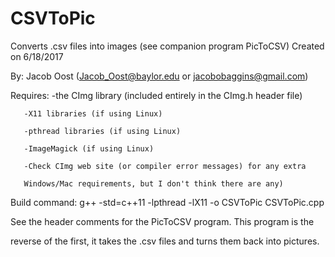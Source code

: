 # CSVToPic
Converts .csv files into images (see companion program PicToCSV)
Created on 6/18/2017

 By: Jacob Oost (Jacob_Oost@baylor.edu or jacobobaggins@gmail.com)
 
 Requires: -the CImg library (included entirely in the CImg.h header file)
 
	   -X11 libraries (if using Linux)
     
	   -pthread libraries (if using Linux)
     
	   -ImageMagick (if using Linux)
     
	   -Check CImg web site (or compiler error messages) for any extra
     
	   Windows/Mac requirements, but I don't think there are any)
     
 Build command:    g++ -std=c++11 -lpthread -lX11 -o CSVToPic CSVToPic.cpp
 
 See the header comments for the PicToCSV program.  This program is the
 
 reverse of the first, it takes the .csv files and turns them back into pictures.
